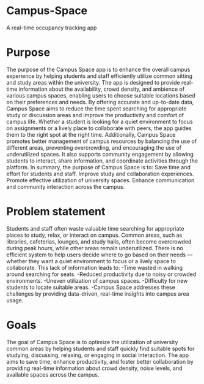 # Campus-Space
A real-time occupancy tracking app

# Purpose
The purpose of the Campus Space app is to enhance the overall campus experience by helping students and staff efficiently utilize common sitting and study areas within the university. The app is designed to provide real-time information about the availability, crowd density, and ambience of various campus spaces, enabling users to choose suitable locations based on their preferences and needs.
By offering accurate and up-to-date data, Campus Space aims to reduce the time spent searching for appropriate study or discussion areas and improve the productivity and comfort of campus life. Whether a student is looking for a quiet environment to focus on assignments or a lively place to collaborate with peers, the app guides them to the right spot at the right time.
Additionally, Campus Space promotes better management of campus resources by balancing the use of different areas, preventing overcrowding, and encouraging the use of underutilized spaces. It also supports community engagement by allowing students to interact, share information, and coordinate activities through the platform.
In summary, the purpose of Campus Space is to:
Save time and effort for students and staff.
Improve study and collaboration experiences.
Promote effective utilization of university spaces.
Enhance communication and community interaction across the campus.

# Problem statement
Students and staff often waste valuable time searching for appropriate places to study, relax, or interact on campus. Common areas, such as libraries, cafeterias, lounges, and study halls, often become overcrowded during peak hours, while other areas remain underutilized. There is no efficient system to help users decide where to go based on their needs — whether they want a quiet environment to focus or a lively space to collaborate.
This lack of information leads to:
-Time wasted in walking around searching for seats.
-Reduced productivity due to noisy or crowded environments.
-Uneven utilization of campus spaces.
-Difficulty for new students to locate suitable areas.
-Campus Space addresses these challenges by providing data-driven, real-time insights into campus area usage.

# Goals
The goal of Campus Space is to optimize the utilization of university common areas by helping students and staff quickly find suitable spots for studying, discussing, relaxing, or engaging in social interaction. The app aims to save time, enhance productivity, and foster better collaboration by providing real-time information about crowd density, noise levels, and available spaces across the campus.
